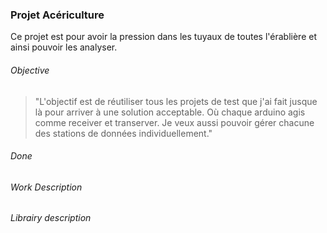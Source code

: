 ### Projet Acériculture 

Ce projet est pour avoir la pression dans les tuyaux de toutes l'érablière et ainsi pouvoir les analyser.

###### Objective
> "L'objectif est de réutiliser tous les projets de test que j'ai fait jusque là pour arriver à une solution acceptable. Où chaque arduino agis comme receiver et transerver. Je veux aussi pouvoir gérer chacune des stations de données individuellement."

###### Done
    
###### Work Description


###### Librairy description